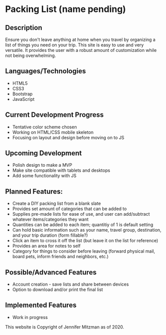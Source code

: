 # Packing List (name pending)

## Description
Ensure you don't leave anything at home when you travel by organizing a list of things you need on your trip. This site is easy to use and very versatile. It provides the user with a robust amount of customization while not being overwhelming.


## Languages/Technologies
- HTML5
- CSS3
- Bootstrap
- JavaScript


## Current Development Progress
- Tentative color scheme chosen
- Working on HTML/CSS mobile skeleton 
- Focusing on layout and design before moving on to JS


## Upcoming Development
- Polish design to make a MVP
- Make site compatible with tablets and desktops
- Add some functionality with JS


## Planned Features:
- Create a DIY packing list from a blank slate
- Provides set amount of categories that can be added to
- Supplies pre-made lists for ease of use, and user can add/subtract whatever items/categories they want
- Quantities can be added to each item; quantitiy of 1 is default setting
- Can hold basic information such as your name, travel group, destination, and your trip duration (form fillable?)
- Click an item to cross it off the list (but leave it on the list for reference)
- Provides an area for notes to self
- Category for things to consider before leaving (forward physical mail, board pets, inform friends and neighbors, etc.)


## Possible/Advanced Features
- Account creation - save lists and share between devices
- Option to download and/or print the final list


## Implemented Features
- Work in progress


This website is Copyright of Jennifer Mitzman as of 2020.
